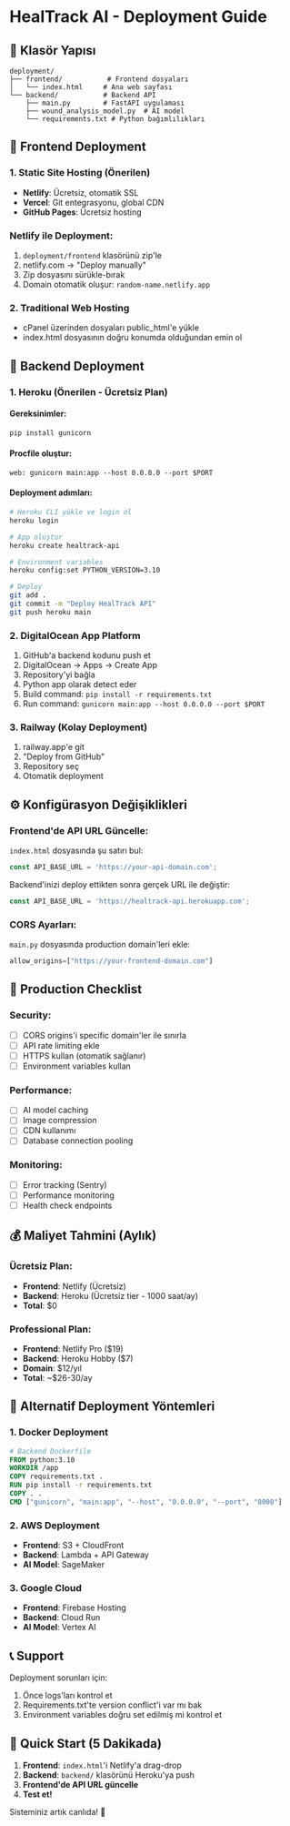# HealTrack AI - Deployment Guide

## 📁 Klasör Yapısı

```
deployment/
├── frontend/           # Frontend dosyaları
│   └── index.html     # Ana web sayfası
└── backend/           # Backend API
    ├── main.py        # FastAPI uygulaması
    ├── wound_analysis_model.py  # AI model
    └── requirements.txt # Python bağımlılıkları
```

## 🚀 Frontend Deployment

### 1. Static Site Hosting (Önerilen)
- **Netlify**: Ücretsiz, otomatik SSL
- **Vercel**: Git entegrasyonu, global CDN
- **GitHub Pages**: Ücretsiz hosting

### Netlify ile Deployment:
1. `deployment/frontend` klasörünü zip'le
2. netlify.com → "Deploy manually" 
3. Zip dosyasını sürükle-bırak
4. Domain otomatik oluşur: `random-name.netlify.app`

### 2. Traditional Web Hosting
- cPanel üzerinden dosyaları public_html'e yükle
- index.html dosyasının doğru konumda olduğundan emin ol

## 🔧 Backend Deployment

### 1. Heroku (Önerilen - Ücretsiz Plan)

#### Gereksinimler:
```bash
pip install gunicorn
```

#### Procfile oluştur:
```
web: gunicorn main:app --host 0.0.0.0 --port $PORT
```

#### Deployment adımları:
```bash
# Heroku CLI yükle ve login ol
heroku login

# App oluştur
heroku create healtrack-api

# Environment variables
heroku config:set PYTHON_VERSION=3.10

# Deploy
git add .
git commit -m "Deploy HealTrack API"
git push heroku main
```

### 2. DigitalOcean App Platform
1. GitHub'a backend kodunu push et
2. DigitalOcean → Apps → Create App
3. Repository'yi bağla
4. Python app olarak detect eder
5. Build command: `pip install -r requirements.txt`
6. Run command: `gunicorn main:app --host 0.0.0.0 --port $PORT`

### 3. Railway (Kolay Deployment)
1. railway.app'e git
2. "Deploy from GitHub" 
3. Repository seç
4. Otomatik deployment

## ⚙️ Konfigürasyon Değişiklikleri

### Frontend'de API URL Güncelle:
`index.html` dosyasında şu satırı bul:
```javascript
const API_BASE_URL = 'https://your-api-domain.com';
```

Backend'inizi deploy ettikten sonra gerçek URL ile değiştir:
```javascript
const API_BASE_URL = 'https://healtrack-api.herokuapp.com';
```

### CORS Ayarları:
`main.py` dosyasında production domain'leri ekle:
```python
allow_origins=["https://your-frontend-domain.com"]
```

## 🏥 Production Checklist

### Security:
- [ ] CORS origins'i specific domain'ler ile sınırla
- [ ] API rate limiting ekle
- [ ] HTTPS kullan (otomatik sağlanır)
- [ ] Environment variables kullan

### Performance:
- [ ] AI model caching
- [ ] Image compression
- [ ] CDN kullanımı
- [ ] Database connection pooling

### Monitoring:
- [ ] Error tracking (Sentry)
- [ ] Performance monitoring
- [ ] Health check endpoints

## 💰 Maliyet Tahmini (Aylık)

### Ücretsiz Plan:
- **Frontend**: Netlify (Ücretsiz)
- **Backend**: Heroku (Ücretsiz tier - 1000 saat/ay)
- **Total**: $0

### Professional Plan:
- **Frontend**: Netlify Pro ($19)
- **Backend**: Heroku Hobby ($7)  
- **Domain**: $12/yıl
- **Total**: ~$26-30/ay

## 🔧 Alternatif Deployment Yöntemleri

### 1. Docker Deployment
```dockerfile
# Backend Dockerfile
FROM python:3.10
WORKDIR /app
COPY requirements.txt .
RUN pip install -r requirements.txt
COPY . .
CMD ["gunicorn", "main:app", "--host", "0.0.0.0", "--port", "8000"]
```

### 2. AWS Deployment
- **Frontend**: S3 + CloudFront
- **Backend**: Lambda + API Gateway
- **AI Model**: SageMaker

### 3. Google Cloud
- **Frontend**: Firebase Hosting
- **Backend**: Cloud Run
- **AI Model**: Vertex AI

## 📞 Support

Deployment sorunları için:
1. Önce logs'ları kontrol et
2. Requirements.txt'te version conflict'i var mı bak
3. Environment variables doğru set edilmiş mi kontrol et

## 🎯 Quick Start (5 Dakikada)

1. **Frontend**: `index.html`'i Netlify'a drag-drop
2. **Backend**: `backend/` klasörünü Heroku'ya push
3. **Frontend'de API URL güncelle**
4. **Test et!**

Sisteminiz artık canlıda! 🎉
